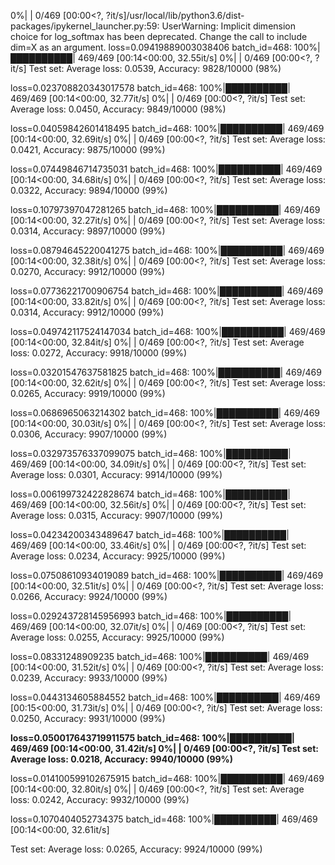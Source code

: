 0%|          | 0/469 [00:00<?, ?it/s]/usr/local/lib/python3.6/dist-packages/ipykernel_launcher.py:59: UserWarning: Implicit dimension choice for log_softmax has been deprecated. Change the call to include dim=X as an argument.
loss=0.09419889003038406 batch_id=468: 100%|██████████| 469/469 [00:14<00:00, 32.55it/s]
  0%|          | 0/469 [00:00<?, ?it/s]
Test set: Average loss: 0.0539, Accuracy: 9828/10000 (98%)

loss=0.023708820343017578 batch_id=468: 100%|██████████| 469/469 [00:14<00:00, 32.77it/s]
  0%|          | 0/469 [00:00<?, ?it/s]
Test set: Average loss: 0.0450, Accuracy: 9849/10000 (98%)

loss=0.04059842601418495 batch_id=468: 100%|██████████| 469/469 [00:14<00:00, 32.69it/s]
  0%|          | 0/469 [00:00<?, ?it/s]
Test set: Average loss: 0.0421, Accuracy: 9875/10000 (99%)

loss=0.07449846714735031 batch_id=468: 100%|██████████| 469/469 [00:14<00:00, 34.68it/s]
  0%|          | 0/469 [00:00<?, ?it/s]
Test set: Average loss: 0.0322, Accuracy: 9894/10000 (99%)

loss=0.10797397047281265 batch_id=468: 100%|██████████| 469/469 [00:14<00:00, 32.27it/s]
  0%|          | 0/469 [00:00<?, ?it/s]
Test set: Average loss: 0.0314, Accuracy: 9897/10000 (99%)

loss=0.08794645220041275 batch_id=468: 100%|██████████| 469/469 [00:14<00:00, 32.38it/s]
  0%|          | 0/469 [00:00<?, ?it/s]
Test set: Average loss: 0.0270, Accuracy: 9912/10000 (99%)

loss=0.07736221700906754 batch_id=468: 100%|██████████| 469/469 [00:14<00:00, 33.82it/s]
  0%|          | 0/469 [00:00<?, ?it/s]
Test set: Average loss: 0.0314, Accuracy: 9912/10000 (99%)

loss=0.049742117524147034 batch_id=468: 100%|██████████| 469/469 [00:14<00:00, 32.84it/s]
  0%|          | 0/469 [00:00<?, ?it/s]
Test set: Average loss: 0.0272, Accuracy: 9918/10000 (99%)

loss=0.03201547637581825 batch_id=468: 100%|██████████| 469/469 [00:14<00:00, 32.62it/s]
  0%|          | 0/469 [00:00<?, ?it/s]
Test set: Average loss: 0.0265, Accuracy: 9919/10000 (99%)

loss=0.0686965063214302 batch_id=468: 100%|██████████| 469/469 [00:14<00:00, 30.03it/s]
  0%|          | 0/469 [00:00<?, ?it/s]
Test set: Average loss: 0.0306, Accuracy: 9907/10000 (99%)

loss=0.032973576337099075 batch_id=468: 100%|██████████| 469/469 [00:14<00:00, 34.09it/s]
  0%|          | 0/469 [00:00<?, ?it/s]
Test set: Average loss: 0.0301, Accuracy: 9914/10000 (99%)

loss=0.006199732422828674 batch_id=468: 100%|██████████| 469/469 [00:14<00:00, 32.56it/s]
  0%|          | 0/469 [00:00<?, ?it/s]
Test set: Average loss: 0.0315, Accuracy: 9907/10000 (99%)

loss=0.04234200343489647 batch_id=468: 100%|██████████| 469/469 [00:14<00:00, 33.46it/s]
  0%|          | 0/469 [00:00<?, ?it/s]
Test set: Average loss: 0.0234, Accuracy: 9925/10000 (99%)

loss=0.07508610934019089 batch_id=468: 100%|██████████| 469/469 [00:14<00:00, 32.51it/s]
  0%|          | 0/469 [00:00<?, ?it/s]
Test set: Average loss: 0.0266, Accuracy: 9924/10000 (99%)

loss=0.029243728145956993 batch_id=468: 100%|██████████| 469/469 [00:14<00:00, 32.07it/s]
  0%|          | 0/469 [00:00<?, ?it/s]
Test set: Average loss: 0.0255, Accuracy: 9925/10000 (99%)

loss=0.08331248909235 batch_id=468: 100%|██████████| 469/469 [00:14<00:00, 31.52it/s]
  0%|          | 0/469 [00:00<?, ?it/s]
Test set: Average loss: 0.0239, Accuracy: 9933/10000 (99%)

loss=0.0443134605884552 batch_id=468: 100%|██████████| 469/469 [00:15<00:00, 31.73it/s]
  0%|          | 0/469 [00:00<?, ?it/s]
Test set: Average loss: 0.0250, Accuracy: 9931/10000 (99%)

**loss=0.050017643719911575 batch_id=468: 100%|██████████| 469/469 [00:14<00:00, 31.42it/s]
  0%|          | 0/469 [00:00<?, ?it/s]
Test set: Average loss: 0.0218, Accuracy: 9940/10000 (99%)**

loss=0.014100599102675915 batch_id=468: 100%|██████████| 469/469 [00:14<00:00, 32.80it/s]
  0%|          | 0/469 [00:00<?, ?it/s]
Test set: Average loss: 0.0242, Accuracy: 9932/10000 (99%)

loss=0.1070404052734375 batch_id=468: 100%|██████████| 469/469 [00:14<00:00, 32.61it/s]

Test set: Average loss: 0.0265, Accuracy: 9924/10000 (99%)


